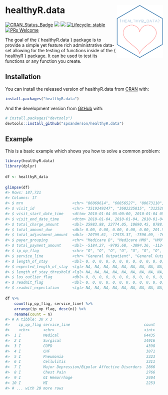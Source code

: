 
<!-- README.md is generated from README.Rmd. Please edit that file -->

# healthyR.data <img src="man/figures/test1.png" width="147" height="170" align="right" />

<!-- badges: start -->

[![CRAN\_Status\_Badge](http://www.r-pkg.org/badges/version/healthyR.data)](https://cran.r-project.org/package=healthyR.data)
![](http://cranlogs.r-pkg.org/badges/healthyR.data?color=brightgreen)
![](http://cranlogs.r-pkg.org/badges/grand-total/healthyR.data?color=brightgreen)
[![Lifecycle:
stable](https://img.shields.io/badge/lifecycle-stable-brightgreen.svg)](https://lifecycle.r-lib.org/articles/stages.html##stable)
[![PRs
Welcome](https://img.shields.io/badge/PRs-welcome-brightgreen.svg?style=flat-square)](https://makeapullrequest.com)
<!-- badges: end -->

The goal of the { healthyR.data } package is to provide a simple yet
feature rich administrative data-set allowing for the testing of
functions inside of the { healthyR } package. It can be used to test its
functions or any function you create.

## Installation

You can install the released version of healthyR.data from
[CRAN](https://CRAN.R-project.org) with:

``` r
install.packages("healthyR.data")
```

And the development version from [GitHub](https://github.com/) with:

``` r
# install.packages("devtools")
devtools::install_github("spsanderson/healthyR.data")
```

## Example

This is a basic example which shows you how to solve a common problem:

``` r
library(healthyR.data)
library(dplyr)

df <- healthyR_data

glimpse(df)
#> Rows: 187,721
#> Columns: 17
#> $ mrn                      <chr> "86069614", "60856527", "80673110", "55897373~
#> $ visit_id                 <chr> "3519249247", "3602225015", "3125290892", "38~
#> $ visit_start_date_time    <dttm> 2010-01-04 05:00:00, 2010-01-04 05:00:00, 20~
#> $ visit_end_date_time      <dttm> 2010-01-04, 2010-01-04, 2010-01-04, 2010-01-~
#> $ total_charge_amount      <dbl> 25983.88, 22774.05, 10690.45, 8788.02, 7325.1~
#> $ total_amount_due         <dbl> 0.00, 0.00, 0.00, 0.00, 0.00, 201.52, 20.00, ~
#> $ total_adjustment_amount  <dbl> -20799.61, -12978.37, -7596.09, -7663.57, -60~
#> $ payer_grouping           <chr> "Medicare B", "Medicare HMO", "HMO", "Medicar~
#> $ total_payment_amount     <dbl> -5184.27, -9795.68, -3094.36, -1124.45, -1269~
#> $ ip_op_flag               <chr> "O", "O", "O", "O", "O", "O", "O", "O", "O", ~
#> $ service_line             <chr> "General Outpatient", "General Outpatient", "~
#> $ length_of_stay           <dbl> 0, 0, 0, 0, 0, 0, 0, 0, 0, 0, 0, 0, 0, 0, 0, ~
#> $ expected_length_of_stay  <lgl> NA, NA, NA, NA, NA, NA, NA, NA, NA, NA, NA, N~
#> $ length_of_stay_threshold <lgl> NA, NA, NA, NA, NA, NA, NA, NA, NA, NA, NA, N~
#> $ los_outlier_flag         <dbl> 0, 0, 0, 0, 0, 0, 0, 0, 0, 0, 0, 0, 0, 0, 0, ~
#> $ readmit_flag             <dbl> 0, 0, 0, 0, 0, 0, 0, 0, 0, 0, 0, 0, 0, 0, 0, ~
#> $ readmit_expectation      <lgl> NA, NA, NA, NA, NA, NA, NA, NA, NA, NA, NA, N~

df %>% 
    count(ip_op_flag, service_line) %>%
    arrange(ip_op_flag, desc(n)) %>%
    rename(count = n)
#> # A tibble: 30 x 3
#>    ip_op_flag service_line                                 count
#>    <chr>      <chr>                                        <int>
#>  1 I          Medical                                      64435
#>  2 I          Surgical                                     14916
#>  3 I          COPD                                          4398
#>  4 I          CHF                                           3871
#>  5 I          Pneumonia                                     3323
#>  6 I          Cellulitis                                    3311
#>  7 I          Major Depression/Bipolar Affective Disorders  2866
#>  8 I          Chest Pain                                    2766
#>  9 I          GI Hemorrhage                                 2404
#> 10 I          MI                                            2253
#> # ... with 20 more rows
```
